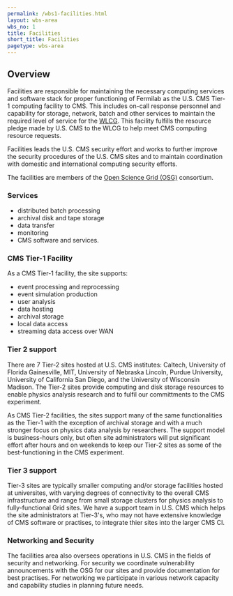 ```yaml
---
permalink: /wbs1-facilities.html
layout: wbs-area
wbs_no: 1
title: Facilities
short_title: Facilities
pagetype: wbs-area
---
```


## Overview

Facilities are responsible for maintaining the necessary computing services and software stack for proper functioning of Fermilab as the U.S. CMS Tier-1 computing facility to CMS.  This includes on-call response personnel and capability for storage, network, batch and other services to maintain the required level of service for the [WLCG](https://wlcg-public.web.cern.ch/). This facility fulfills the resource pledge made by U.S. CMS to the WLCG to help meet CMS computing resource requests.  

Facilities leads the U.S. CMS security effort and works to further improve the security procedures of the U.S. CMS sites and to maintain coordination with domestic and international computing security efforts.

The facilities are members of the [Open Science Grid (OSG)](https://opensciencegrid.org/) consortium.

### Services
- distributed batch processing
- archival disk and tape storage
- data transfer
- monitoring
- CMS software and services.

### CMS Tier-1 Facility
As a CMS Tier-1 facility, the site supports:
- event processing and reprocessing
- event simulation production
- user analysis
- data hosting
- archival storage
- local data access
- streaming data access over WAN

### Tier 2 support
There are 7 Tier-2 sites hosted at U.S. CMS institutes: Caltech, University of Florida Gainesville, MIT, University of Nebraska Lincoln, Purdue University, University of California San Diego, and the University of Wisconsin Madison. The Tier-2 sites provide computing and disk storage resources to enable physics analysis research and to fulfil our committments to the CMS experiment.

As CMS Tier-2 facilities, the sites support many of the same functionalities as the Tier-1 with the exception of archival storage and with a much stronger focus on physics data analysis by researchers. The support model is business-hours only, but often site administrators will put significant effort after hours and on weekends to keep our Tier-2 sites as some of the best-functioning in the CMS experiment.

### Tier 3 support
Tier-3 sites are typically smaller computing and/or storage facilities hosted at universites, with varying degrees of connectivity to the overall CMS infrastructure and range from small storage clusters for physics analysis to fully-functional Grid sites. We have a support team in U.S. CMS which helps the site administrators at Tier-3's, who may not have extensive knowledge of CMS software or practises, to integrate thier sites into the larger CMS CI.

### Networking and Security
The facilities area also oversees operations in U.S. CMS in the fields of security and networking. For security we coordinate vulnerability announcements with the OSG for our sites and provide documentation for best practises. For networking we participate in various network capacity and capability studies in planning future needs.
